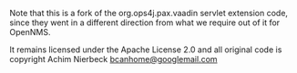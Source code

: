 Note that this is a fork of the org.ops4j.pax.vaadin
servlet extension code, since they went in a different
direction from what we require out of it for OpenNMS.

It remains licensed under the Apache License 2.0 and
all original code is copyright
Achim Nierbeck <bcanhome@googlemail.com>
